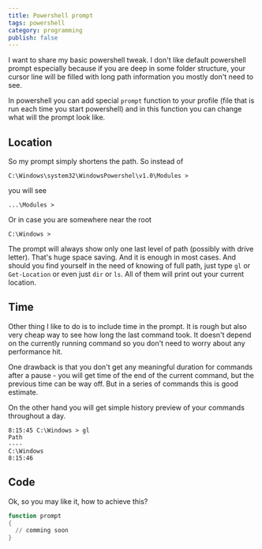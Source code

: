 ```yaml
---
title: Powershell prompt
tags: powershell
category: programming
publish: false
---
```


I want to share my basic powershell tweak. I don't like default powershell prompt especially because if you are deep in some folder structure, your cursor line will be filled with long path information you mostly don't need to see. 

In powershell you can add special `prompt` function to your profile (file that is run each time you start powershell) and in this function you can change what will the prompt look like. 

## Location

So my prompt simply shortens the path. So instead of 

```shell
C:\Windows\system32\WindowsPowershel\v1.0\Modules > 
```

you will see

```shell
...\Modules >
```

Or in case you are somewhere near the root

```shell
C:\Windows >
```

The prompt will always show only one last level of path (possibly with drive letter). That's huge space saving. And it is enough in most cases. And should you find yourself in the need of knowing of full path, just type `gl` or `Get-Location` or even just `dir` or `ls`. All of them will print out your current location.

## Time

Other thing I like to do is to include time in the prompt. It is rough but also very cheap way to see how long the last command took. It doesn't depend on the currently running command so you don't need to worry about any performance hit. 

One drawback is that you don't get any meaningful duration for commands after a pause - you will get time of the end of the current command, but the previous time can be way off. But in a series of commands this is good estimate.

On the other hand you will get simple history preview of your commands throughout a day.

```shell
8:15:45 C:\Windows > gl
Path
----
C:\Windows
8:15:46

```

## Code

Ok, so you may like it, how to achieve this?

```powershell
function prompt
{
  // comming soon
}
```



